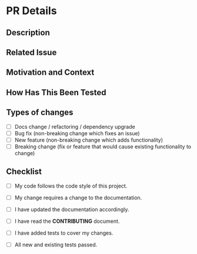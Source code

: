 # PR Details

## Description

## Related Issue

## Motivation and Context

## How Has This Been Tested

## Types of changes

* [ ] Docs change / refactoring / dependency upgrade
* [ ] Bug fix \(non-breaking change which fixes an issue\)
* [ ] New feature \(non-breaking change which adds functionality\)
* [ ] Breaking change \(fix or feature that would cause existing functionality to change\)

## Checklist

* [ ] My code follows the code style of this project.
* [ ] My change requires a change to the documentation.
* [ ] I have updated the documentation accordingly.
* [ ] I have read the **CONTRIBUTING** document.
* [ ] I have added tests to cover my changes.
* [ ] All new and existing tests passed.

